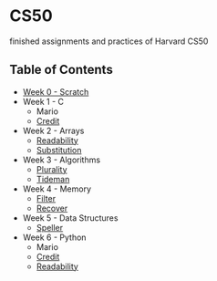 # CS50
finished assignments and practices of Harvard CS50

## Table of Contents
* [Week 0 - Scratch](https://github.com/JeremyJi10/CS50/blob/master/PenaltyKicks.sb3)
* Week 1 - C
  - Mario
  - [Credit](https://github.com/JeremyJi10/CS50/blob/master/credit.py)
* Week 2 - Arrays
  - [Readability](https://github.com/JeremyJi10/CS50/blob/master/readability.c)
  - [Substitution](https://github.com/JeremyJi10/CS50/blob/master/substitution.c)
* Week 3 - Algorithms
  - [Plurality](https://github.com/JeremyJi10/CS50/blob/master/plurality.c)
  - [Tideman](https://github.com/JeremyJi10/CS50/blob/master/tideman.c)
* Week 4 - Memory
  - [Filter](https://github.com/JeremyJi10/CS50/tree/master/filter)
  - [Recover](https://github.com/JeremyJi10/CS50/tree/master/recover)
* Week 5 - Data Structures
  - [Speller](https://github.com/JeremyJi10/CS50/tree/master/speller)
* Week 6 - Python
  - Mario
  - [Credit](https://github.com/JeremyJi10/CS50/blob/master/credit.py)
  - [Readability](https://github.com/JeremyJi10/CS50/blob/master/readability.py)
